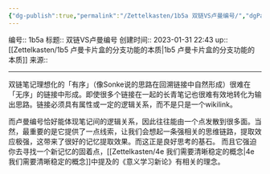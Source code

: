 ```yaml
---
{"dg-publish":true,"permalink":"/Zettelkasten/1b5a 双链VS卢曼编号/","dgPassFrontmatter":true}
---
```


编号:: 1b5a
标题:: 双链VS卢曼编号
创建时间:: 2023-01-31 22:43
up:: [[Zettelkasten/1b5 卢曼卡片盒的分支功能的本质\|1b5 卢曼卡片盒的分支功能的本质]]
来源:: 

---

双链笔记理想化的「有序」（像Sonke说的思路在回溯链接中自然形成）很难在「无序」的链接中形成。即使很多个链接在一起的长青笔记也很难有效地转化为输出思路。链接必须具有属性或一定的逻辑关系，而不是只是一个wikilink。

而卢曼编号恰好能体现笔记间的逻辑关系，因此往往能由一个点发散到很多面。当然，最重要的是它提供了一点线索，让我们会想起一条强相关的思维链路，提取效应极强，这带来了很好的记忆提取效果。而这正是良好思考的基石。
而且它强迫你去寻找一个新记忆的固着点，[[Zettelkasten/4e 我们需要清晰稳定的概念\|4e 我们需要清晰稳定的概念]]中提及的《意义学习新论》有相关的理念。